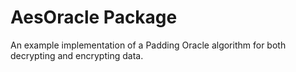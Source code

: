 # AesOracle Package

An example implementation of a Padding Oracle algorithm for both
decrypting and encrypting data.
